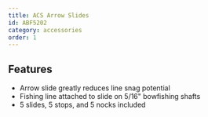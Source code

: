 ```yaml
---
title: ACS Arrow Slides
id: ABF5202
category: accessories
order: 1
---
```


## Features
- Arrow slide greatly reduces line snag potential
- Fishing line attached to slide on 5/16" bowfishing shafts
- 5 slides, 5 stops, and 5 nocks included